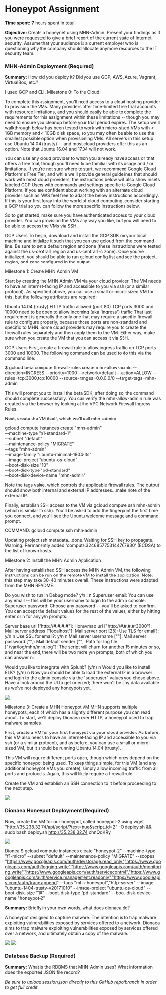# Honeypot Assignment

**Time spent:** **7** hours spent in total

**Objective:** Create a honeynet using MHN-Admin. Present your findings as if you were requested to give a brief report of the current state of Internet security. Assume that your audience is a current employer who is questioning why the company should allocate anymore resources to the IT security team.

### MHN-Admin Deployment (Required)

**Summary:** How did you deploy it? Did you use GCP, AWS, Azure, Vagrant, VirtualBox, etc.?

I used GCP and CLI. Milestone 0: To the Cloud!

To complete this assignment, you'll need access to a cloud hosting provider to provision the VMs. Many providers offer time-limited free trial accounts with resource limitations, and you should easily be able to complete the requirements for this assignment within these limitations -- though you may need to ensure you cleanup before your trial period expires. The setup we'll walkthrough below has been tested to work with micro-sized VMs with < 1GB memory and < 10GB disk space, so you may often be able to use the smallest possible option when provisioning VMs. All servers in this setup use Ubuntu 14.04 (trusty) -- and most cloud providers offer this as an option. Note that Ubuntu 16.04 and 17.04 will not work.

You can use any cloud provider to which you already have access or that offers a free trial, though you'll need to be familiar with its usage and / or limitations. If you're not sure where to start, we recommend Google Cloud Platform's Free Tier, and while we'll provide general guidelines that should work with most cloud providers, the instructions below will also show insets labeled GCP Users with commands and settings specific to Google Cloud Platform. If you are confident about working with an alternate cloud provider such as AWS feel free to adapt the below instructions accordingly. If this is your first foray into the world of cloud computing, consider starting a GCP trial so you can follow the more specific instructions below.

So to get started, make sure you have authenticated access to your cloud provider. You can provision the VMs any way you like, but you will need to be able to access the VMs via SSH.

GCP Users To begin, download and install the GCP SDK on your local machine and initialize it such that you can use gcloud from the command line. Be sure to set a default region and zone (these instructions were tested against the us-central1 region and us-central1-c zone). Once you've initialized, you should be able to run gcloud config list and see the project, region, and zone configured in the output.

Milestone 1: Create MHN Admin VM

Start by creating the MHN Admin VM via your cloud provider. The VM needs to have an internet-facing IP and accessible to you via ssh (or a similar protocol). As specified above, you can use a small or micro-sized VM for this, but the following attributes are required:

Ubuntu 14.04 (trusty) HTTP traffic allowed (port 80) TCP ports 3000 and 10000 need to be open to allow incoming (aka 'ingress') traffic That last requirement is generally the only one that may require a specific firewall rule to configure properly, because those ports are non-standard and specific to MHN. Some cloud providers may require you to create the firewall rules separately and then apply them to the VM. Either way, make sure when you create the VM that you can access it via SSH.

GCP Users First, create a firewall rule to allow ingress traffic on TCP ports 3000 and 10000. The following command can be used to do this via the command line:

$ gcloud beta compute firewall-rules create mhn-allow-admin --direction=INGRESS --priority=1000 --network=default --action=ALLOW --rules=tcp:3000,tcp:10000 --source-ranges=0.0.0.0/0 --target-tags=mhn-admin

This will prompt you to install the beta SDK; after doing so, the command should complete successfully. You can verify the mhn-allow-admin rule was created via the browser by looking at the VPC Network Firewall Ingress Rules.

Next, create the VM itself, which we'll call mhn-admin:

gcloud compute instances create "mhn-admin" \
    --machine-type "n1-standard-1" \
    --subnet "default" \
    --maintenance-policy "MIGRATE" \
    --tags "mhn-admin" \
    --image-family "ubuntu-minimal-1804-lts" \
    --image-project "ubuntu-os-cloud" \
    --boot-disk-size "10" \
    --boot-disk-type "pd-standard" \
    --boot-disk-device-name "mhn-admin"
    
Note the tags value, which controls the applicable firewall rules. The output should show both internal and external IP addresses...make note of the external IP.

Finally, establish SSH access to the VM via gcloud compute ssh mhn-admin (which is similar to ssh). You'll be asked to add the fingerprint the first time you connect, and you'll see the Ubuntu welcome message and a command prompt.

COMMAND: gcloud compute ssh mhn-admin

Updating project ssh metadata...done. Waiting for SSH key to propagate. Warning: Permanently added 'compute.3246857753144767930' (ECDSA) to the list of known hosts.

Milestone 2: Install the MHN Admin Application

After having established SSH access the MHN Admin VM, the following instructions can be run on the remote VM to install the application. Note: this step may take 30-40 minutes overall. These instructions were adapted from the MHN README.

Do you wish to run in Debug mode? y/n : n Superuser email: You can use any email -- this will be your username to login to the admin console. Superuser password: Choose any password -- you'll be asked to confirm. You can accept the default values for the rest of the values, either by hitting enter or n for any y/n prompts:

Server base url ["http://#.#.#.#"]: Honeymap url ["http://#.#.#.#:3000"]: Mail server address ["localhost"]: Mail server port [25]: Use TLS for email?: y/n n Use SSL for email?: y/n n Mail server username [""]: Mail server password [""]: Mail default sender [""]: Path for log file ["/var/log/mhn/mhn.log"]: The script will churn for another 15 minutes or so, and near the end, there will be two more y/n prompts, both of which you can answer n:

Would you like to integrate with Splunk? (y/n) n Would you like to install ELK? (y/n) n Now you should be able to load the external IP in a browser and login to the admin console via the "superuser" values you chose above. Have a look around the UI to get oriented; there won't be any data available as we've not deployed any honeypots yet.

<img src="http://g.recordit.co/wMQ6AIfwYD.gif">

Milestone 3: Create a MHN Honeypot VM MHN supports multiple honeypots, each of which has a slightly different purpose you can read about. To start, we'll deploy Dionaea over HTTP, a honeypot used to trap malware samples.

First, create a VM for your first honeypot via your cloud provider. As before, this VM also needs to have an internet-facing IP and accessible to you via ssh (or a similar protocol), and as before, you can use a small or micro-sized VM, but it should be running Ubuntu 14.04 (trusty).

This VM will require different ports open, though which ones depend on the specific honeypot being used. To keep things simple, for this VM (and any additional honeypot VMs you create), simply allow incoming traffic from all ports and protocols. Again, this will likely require a firewall rule.

Create the VM and establish an SSH connection to it before proceeding to the next step.
          
<img src="http://g.recordit.co/FrIu2OFLXI.gif">

### Dionaea Honeypot Deployment (Required)

Now, create the VM for our honeypot, called honeypot-2 using wget "http://35.238.32.74/api/script/?text=true&script_id=2" -O deploy.sh && sudo bash deploy.sh http://35.238.32.74 chnQqKRy

<img src="http://g.recordit.co/PG4AvhXQpS.gif">

Dionea $ gcloud compute instances create "honeypot-2" --machine-type "f1-micro" --subnet "default" --maintenance-policy "MIGRATE" --scopes "https://www.googleapis.com/auth/devstorage.read_only","https://www.googleapis.com/auth/logging.write","https://www.googleapis.com/auth/monitoring.write","https://www.googleapis.com/auth/servicecontrol","https://www.googleapis.com/auth/service.management.readonly","https://www.googleapis.com/auth/trace.append" --tags "mhn-honeypot","http-server" --image "ubuntu-1404-trusty-v20171010" --image-project "ubuntu-os-cloud" --boot-disk-size "10" --boot-disk-type "pd-standard" --boot-disk-device-name "honeypot-2"

**Summary:** Briefly in your own words, what does dionaea do?

A honeypot designed to capture malware. The intention is to trap malware exploiting vulnerabilities exposed by services offered to a network. Dionaea aims to trap malware exploiting vulnerabilities exposed by services offered over a network, and ultimately obtain a copy of the malware.

<img src="http://g.recordit.co/vrwEcS14Ex.gif">
        
<img src="http://g.recordit.co/h2smVr5wp6.gif">

### Database Backup (Required) 

**Summary:** What is the RDBMS that MHN-Admin uses? What information does the exported JSON file record?



*Be sure to upload session.json directly to this GitHub repo/branch in order to get full credit.*


